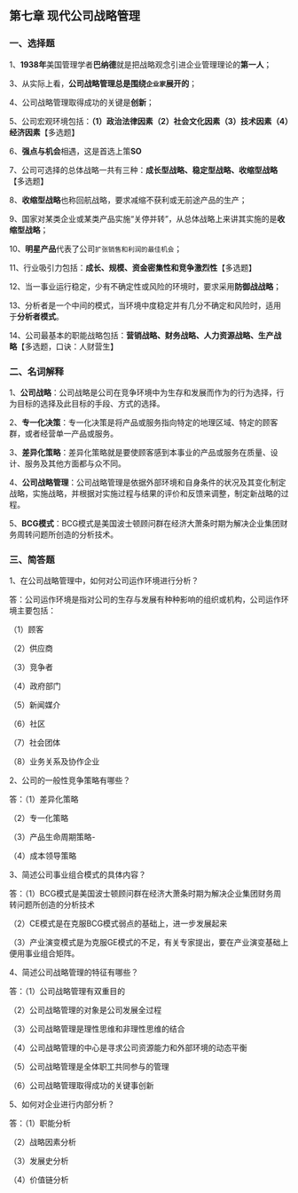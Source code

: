## 第七章 现代公司战略管理

### 一、选择题

1、**1938年**美国管理学者**巴纳德**就是把战略观念引进企业管理理论的**第一人**；

3、从实际上看，**公司战略管理总是围绕`企业家`展开的**；

4、公司战略管理取得成功的关键是**创新**；

5、公司宏观环境包括：**（1）政治法律因素（2）社会文化因素（3）技术因素（4）经济因素**【多选题】

6、**强点与机会**相遇，这是首选上策**SO**

7、公司可选择的总体战略一共有三种：**成长型战略、稳定型战略、收缩型战略**【多选题】

8、**收缩型战略**也称回航战略，要求减缩不获利或无前途产品的生产；

9、国家对某类企业或某类产品实施“关停并转”，从总体战略上来讲其实施的是**收缩型战略**；

10、**明星产品**代表了公司`扩张销售和利润的最佳机会`；

11、行业吸引力包括：**成长、规模、资金密集性和竞争激烈性**【多选题】

12、当一事业运行稳定，少有不确定性或风险的环境时，要求采用**防御战战略**；

13、分析者是一个中间的模式，当环境中度稳定并有几分不确定和风险时，适用于**分析者模式**。

14、公司最基本的职能战略包括：**营销战略、财务战略、人力资源战略、生产战略**【多选题，口诀：人财营生】

### 二、名词解释

1、**公司战略**：公司战略是公司在竞争环境中为生存和发展而作为的行为选择，行为目标的选择及此目标的手段、方式的选择。

2、**专一化决策**：专一化决策是将产品或服务指向特定的地理区域、特定的顾客群，或者经营单一产品或服务。

3、**差异化策略**：差异化策略就是要使顾客感到本事业的产品或服务在质量、设计、服务及其他方面都与众不同。

4、**公司战略管理**：公司战略管理是依据外部环境和自身条件的状况及其变化制定战略，实施战略，并根据对实施过程与结果的评价和反馈来调整，制定新战略的过程。

5、**BCG模式**：BCG模式是美国波士顿顾问群在经济大萧条时期为解决企业集团财务周转问题所创造的分析技术。

### 三、简答题

1、在公司战略管理中，如何对公司运作环境进行分析？

答：公司运作环境是指对公司的生存与发展有种种影响的组织或机构，公司运作环境主要包括：

（1）顾客

（2）供应商

（3）竞争者

（4）政府部门

（5）新闻媒介

（6）社区

（7）社会团体

（8）业务关系及协作企业

2、公司的一般性竞争策略有哪些？

答：（1）差异化策略

（2）专一化策略

（3）产品生命周期策略-

（4）成本领导策略

3、简述公司事业组合模式的具体内容？

答：（1）BCG模式是美国波士顿顾问群在经济大萧条时期为解决企业集团财务周转问题所创造的分析技术

（2）CE模式是在克服BCG模式弱点的基础上，进一步发展起来

（3）产业演变模式是为克服GE模式的不足，有关专家提出，要在产业演变基础上便用事业组合矩阵。

4、简述公司战略管理的特征有哪些？

答：（1）公司战略管理有双重目的

（2）公司战略管理的对象是公司发展全过程

（3）公司战略管理是理性思维和非理性思维的结合

（4）公司战略管理的中心是寻求公司资源能力和外部环境的动态平衡

（5）公司战略管理是全体职工共同参与的管理

（6）公司战略管理取得成功的关键事创新

5、如何对企业进行内部分析？

答：（1）职能分析

（2）战略因素分析

（3）发展史分析

（4）价值链分析

